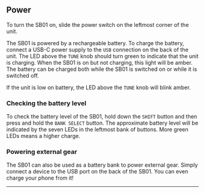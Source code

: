 ## Power

To turn the SB01 on, slide the power switch on the leftmost corner of the unit.

The SB01 is powered by a rechargeable battery. To charge the battery, connect a USB-C power supply to the `USB` connection on the back of the unit. The LED above the `TUNE` knob should turn green to indicate that the unit is charging. When the SB01 is on but not charging, this light will be amber. The battery can be charged both while the SB01 is switched on or while it is switched off.

If the unit is low on battery, the LED above the `TUNE` knob will blink amber.

### Checking the battery level

To check the battery level of the SB01, hold down the `SHIFT` button and then press and hold the `BANK SELECT` button. The approximate battery level will be indicated by the seven LEDs in the leftmost bank of buttons. More green LEDs means a higher charge.

### Powering external gear

The SB01 can also be used as a battery bank to power external gear. Simply connect a device to the USB port on the back of the SB01. You can even charge your phone from it!

---
